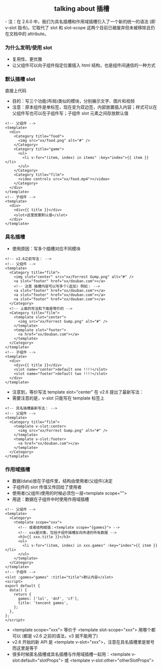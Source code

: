 <h2 style="text-align: center;">talking about 插槽</h2>
- 注：在 2.6.0 中，我们为具名插槽和作用域插槽引入了一个新的统一的语法 (即 v-slot 指令)。它取代了 slot 和 slot-scope 这两个目前已被废弃但未被移除且仍在文档中的 attribute。

### 为什么发明/使用 slot

- 复用性、更优雅
- 让父组件可以向子组件指定位置插入 html 结构，也是组件间通信的一种方式

### 默认插槽 slot

直接上代码

- 目的：写三个功能(布局)类似的模块，分别展示文字、图片和视频
- 注意：原本组件是单标签，现在变为双边签，内部放置插入内容；样式可以在父组件写也可以在子组件写；子组件 slot 元素之间存放默认值

```vue
<!-- 父组件 -->
<template>
  <div>
    <Category title="food">
      <img src="xx/food.png" alt="#" />
    </Category>
    <Category title="game">
      <ul>
        <li v-for="(item, index) in items" :key="index">{{ item }}</li>
      </ul>
    </Category>
    <Category title="film">
      <video controls src="xx/food.mp4"></video>
    </Category>
  </div>
</template>
<!-- 子组件 -->
<template>
  <div>
    <div>{{ title }}</div>
    <slot>这里放置默认值</slot>
  </div>
</template>
```

### 具名插槽

- 使用原因：写多个插槽对应不同模块

```vue
<!-- v2.6之前写法： -->
<!-- 父组件 -->
<template>
  <Category title="film">
    <img slot="center" src="xx/Forrest Gump.png" alt="#" />
    <a slot="footer" href="xx/douban.com"></a>
    <!-- 注意 插槽内容可以写多个(追加) 例如： -->
    <a slot="footer" href="xx/douban.com"></a>
    <a slot="footer" href="xx/douban.com"></a>
    <a slot="footer" href="xx/douban.com"></a>
  </Category>
  <!-- 上面的写法和下面是等价的 -->
  <Category title="film">
    <template slot="center">
      <img src="xx/Forrest Gump.png" alt="#" />
    </template>
    <template slot="footer">
      <a href="xx/douban.com"></a>
    </template>
  </Category>
</template>
<!-- 子组件 -->
<template>
  <div>
    <div>{{ title }}</div>
    <slot name="center">default one !!!!</slot>
    <slot name="footer">default two !!!!</slot>
  </div>
</template>
```

- 注意到，等价写法 template slot="center" 在 v2.6 提出了最新写法：
- 需要注意的是，v-slot 只能写在 template 标签上

```vue
<!-- 具名插槽最新写法： -->
<!-- 父组件 -->
<template>
  <Category title="film">
    <template v-slot:center>
      <img src="xx/Forrest Gump.png" alt="#" />
    </template>
    <template v-slot:footer>
      <a href="xx/douban.com"></a>
    </template>
  </Category>
</template>
```

### 作用域插槽

- 数据(data)放在子组件里，结构由使用者(父组件)决定
- 子组件的 slot 传值又传回给了使用者
- 使用者(父组件)使用的时候必须包一层&lt;template scope=""&gt;
- 用途：数据在子组件中时使用作用域插槽

```vue
<!-- 父组件 -->
<template>
  <Category>
    <template scope="xxx">
      <!-- 或者结构赋值：<template scope="{games}"> -->
      <!-- xxx是对象，包括子组件插槽反向传递的所有数据 -->
      <h3>{{ xxx.title }}</h3>
      <ul>
        <li v-for="(item, index) in xxx.games" :key="index">{{ item }}</li>
      </ul>
    </template>
  </Category>
</template>
<!-- 子组件 -->
<slot :games="games" :title="title">默认内容</slot>
<script>
export default {
  data() {
    return {
      games: ['lol', 'dnf', 'cf'],
      title: 'tencent games',
    };
  },
};
</script>
```

- &lt;template scope="xxx"&gt; 等价于 &lt;template slot-scope="xxx"&gt; 用哪个都可以 (都是 v2.6 之前的语法，v3 就不能用了)
- v2.6 开始的新 API 是 &lt;template v-slot="xxx"&gt;，注意在具名插槽里是冒号而这里是等于
- 很多时候匿名插槽或具名插槽与作用域插槽一起用：&lt;template v-slot:default="slotProps"&gt; 或 &lt;template v-slot:other="otherSlotProps"&gt;
